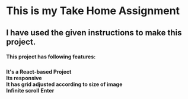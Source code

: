 # This is my Take Home Assignment

## I have used the given instructions to make this project.

#### This project has following features:

##### 
**It's a React-based Project**  
**Its responsive**  
**It has grid adjusted according to size of image**  
**Infinite scroll** **Enter**
